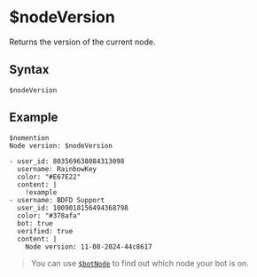 # $nodeVersion
Returns the version of the current node.

## Syntax
```
$nodeVersion
```

## Example
```
$nomention
Node version: $nodeVersion
```

``` discord yaml
- user_id: 803569638084313098
  username: RainbowKey
  color: "#E67E22"
  content: |
    !example
- username: BDFD Support
  user_id: 1009018156494368798
  color: "#378afa"
  bot: true
  verified: true
  content: |
    Node version: 11-08-2024-44c8617
```

> You can use [`$botNode`](./botNode.md) to find out which node your bot is on.
